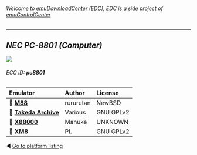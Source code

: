 ###### Welcome to [emuDownloadCenter (EDC)](https://github.com/PhoenixInteractiveNL/emuDownloadCenter/wiki/), EDC is a side project of [emuControlCenter](https://github.com/PhoenixInteractiveNL/emuControlCenter/wiki/)
***
## _NEC PC-8801 (Computer)_
![](https://raw.githubusercontent.com/wiki/PhoenixInteractiveNL/emuDownloadCenter/images_platform/ecc_pc8801_teaser.png)
###### ECC ID: **pc8801**

| Emulator   | Author      | License     |
|:-----------|:------------|:------------|
| :file_folder: [**M88**](https://github.com/PhoenixInteractiveNL/emuDownloadCenter/wiki/Emulator-m88#menu) | rururutan | NewBSD |
| :file_folder: [**Takeda Archive**](https://github.com/PhoenixInteractiveNL/emuDownloadCenter/wiki/Emulator-takeda#menu) | Various | GNU GPLv2 |
| :file_folder: [**X88000**](https://github.com/PhoenixInteractiveNL/emuDownloadCenter/wiki/Emulator-x88000#menu) | Manuke | UNKNOWN |
| :file_folder: [**XM8**](https://github.com/PhoenixInteractiveNL/emuDownloadCenter/wiki/Emulator-xm8#menu) | PI. | GNU GPLv2 |

:arrow_backward: [Go to platform listing](https://github.com/PhoenixInteractiveNL/emuDownloadCenter/wiki/EDC-Platform-List)
